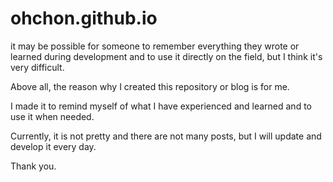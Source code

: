 # ohchon.github.io

it may be possible for someone to remember everything they wrote or learned during development and to use it directly on the field, but I think it's very difficult.

Above all, the reason why I created this repository or blog is for me.

I made it to remind myself of what I have experienced and learned and to use it when needed.

Currently, it is not pretty and there are not many posts, but I will update and develop it every day. 

Thank you.
